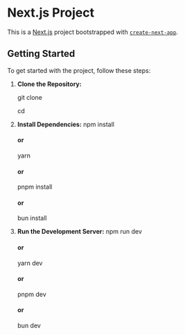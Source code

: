 # Next.js Project

This is a [Next.js](https://nextjs.org/) project bootstrapped with [`create-next-app`](https://github.com/vercel/next.js/tree/canary/packages/create-next-app).

## Getting Started

To get started with the project, follow these steps:

1. **Clone the Repository:**

   git clone <repository-url>

   cd <project-directory>

2. **Install Dependencies:**
   npm install

   #### or

   yarn

   #### or

   pnpm install

   #### or

   bun install

3. **Run the Development Server:**
   npm run dev
   #### or
   yarn dev
   #### or
   pnpm dev
   #### or
   bun dev
